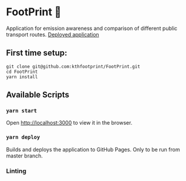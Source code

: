 # FootPrint 👣

Application for emission awareness and comparison of different public transport routes.
[Deployed application](https://kthfootprint.github.io/FootPrint/)


## First time setup:
```
git clone git@github.com:kthfootprint/FootPrint.git
cd FootPrint
yarn install
```

## Available Scripts

### `yarn start`
Open [http://localhost:3000](http://localhost:3000) to view it in the browser.

### `yarn deploy`
Builds and deploys the application to GitHub Pages. 
Only to be run from master branch.

### Linting
